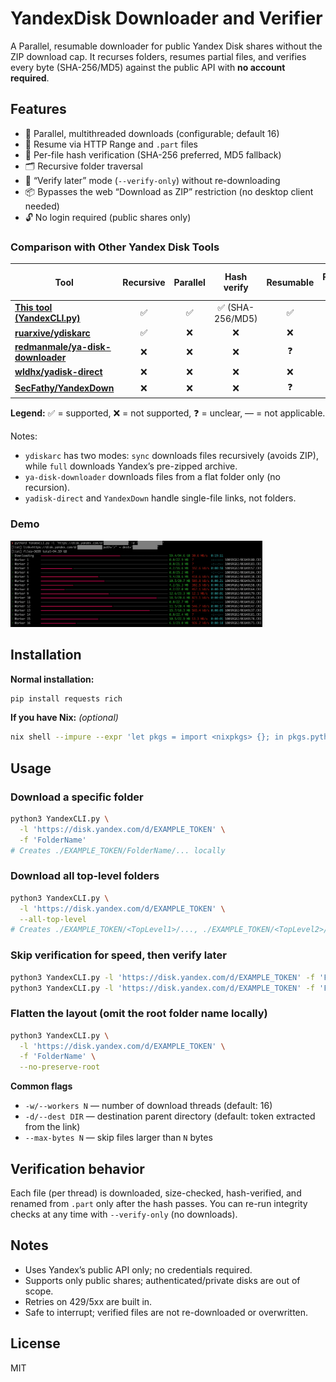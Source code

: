 # YandexDisk Downloader and Verifier

A Parallel, resumable downloader for public Yandex Disk shares without the ZIP download cap. It recurses folders, resumes partial files, and verifies every byte (SHA-256/MD5) against the public API with **no account required**.

## Features

- 🚀 Parallel, multithreaded downloads (configurable; default 16)
- 🔄 Resume via HTTP Range and `.part` files
- 🔐 Per-file hash verification (SHA-256 preferred, MD5 fallback)
- 🗂️ Recursive folder traversal
- 🧪 “Verify later” mode (`--verify-only`) without re-downloading
- 📦 Bypasses the web “Download as ZIP” restriction (no desktop client needed)
- 🔓 No login required (public shares only)

### Comparison with Other Yandex Disk Tools

| Tool | Recursive | Parallel | Hash verify | Resumable | Preserves tree | **Avoids web ZIP** | CLI |
|---|:--:|:--:|:--:|:--:|:--:|:--:|:--:|
| **[This tool (YandexCLI.py)](YandexCLI.py)** | ✅ | ✅ | ✅ (SHA-256/MD5) | ✅ | ✅ | ✅ | ✅ |
| **[ruarxive/ydiskarc](https://github.com/ruarxive/ydiskarc)** | ✅ | ❌ | ❌ | ❌ | ✅ | ✅ / ❌ | ✅ |
| **[redmanmale/ya-disk-downloader](https://github.com/redmanmale/ya-disk-downloader)** | ❌ | ❌ | ❌ | ❓ | — | ❓ | ✅ |
| **[wldhx/yadisk-direct](https://github.com/wldhx/yadisk-direct)** | ❌ | ❌ | ❌ | ❌ | — | — | ✅ |
| **[SecFathy/YandexDown](https://github.com/SecFathy/YandexDown)** | ❌ | ❌ | ❌ | ❓ | — | ❌ | ✅ |

**Legend:** ✅ = supported, ❌ = not supported, ❓ = unclear, — = not applicable.

Notes:  
- `ydiskarc` has two modes: `sync` downloads files recursively (avoids ZIP), while `full` downloads Yandex’s pre-zipped archive.  
- `ya-disk-downloader` downloads files from a flat folder only (no recursion).  
- `yadisk-direct` and `YandexDown` handle single-file links, not folders.

### Demo

<p>
  <img src="assets/demo.gif" alt="CLI demo" width="80%">
</p>

## Installation

**Normal installation:**
```bash
pip install requests rich
```

**If you have Nix:** *(optional)*
```bash
nix shell --impure --expr 'let pkgs = import <nixpkgs> {}; in pkgs.python312.withPackages (ps: [ ps.requests ps.rich ])'
```

## Usage

### Download a specific folder

```bash
python3 YandexCLI.py \
  -l 'https://disk.yandex.com/d/EXAMPLE_TOKEN' \
  -f 'FolderName'
# Creates ./EXAMPLE_TOKEN/FolderName/... locally
```

### Download all top-level folders

```bash
python3 YandexCLI.py \
  -l 'https://disk.yandex.com/d/EXAMPLE_TOKEN' \
  --all-top-level
# Creates ./EXAMPLE_TOKEN/<TopLevel1>/..., ./EXAMPLE_TOKEN/<TopLevel2>/...
```

### Skip verification for speed, then verify later

```bash
python3 YandexCLI.py -l 'https://disk.yandex.com/d/EXAMPLE_TOKEN' -f 'FolderName' --no-verify
python3 YandexCLI.py -l 'https://disk.yandex.com/d/EXAMPLE_TOKEN' -f 'FolderName' --verify-only
```

### Flatten the layout (omit the root folder name locally)

```bash
python3 YandexCLI.py \
  -l 'https://disk.yandex.com/d/EXAMPLE_TOKEN' \
  -f 'FolderName' \
  --no-preserve-root
```

**Common flags**

- `-w/--workers N` — number of download threads (default: 16)
- `-d/--dest DIR` — destination parent directory (default: token extracted from the link)
- `--max-bytes N` — skip files larger than `N` bytes

## Verification behavior

Each file (per thread) is downloaded, size-checked, hash-verified, and renamed from `.part` only after the hash passes. You can re-run integrity checks at any time with `--verify-only` (no downloads).

## Notes

- Uses Yandex’s public API only; no credentials required.
- Supports only public shares; authenticated/private disks are out of scope.
- Retries on 429/5xx are built in.
- Safe to interrupt; verified files are not re-downloaded or overwritten.

## License

MIT
